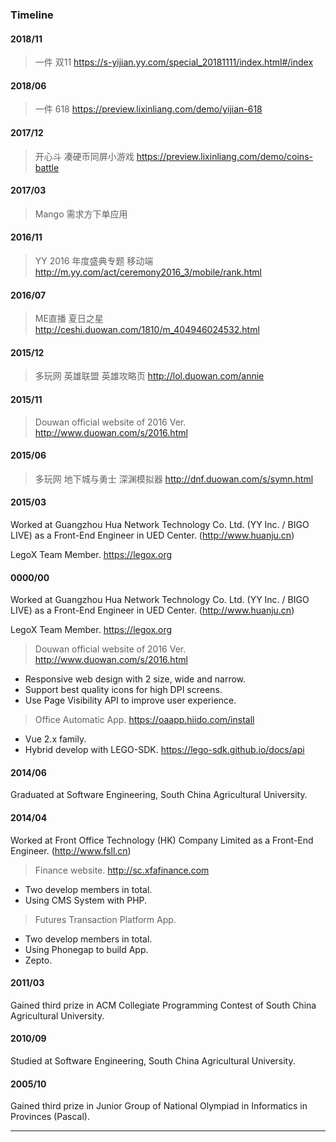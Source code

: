 ### Timeline

#### 2018/11

> 一件 双11 https://s-yijian.yy.com/special_20181111/index.html#/index

#### 2018/06

> 一件 618 https://preview.lixinliang.com/demo/yijian-618

#### 2017/12

> 开心斗 凑硬币同屏小游戏 https://preview.lixinliang.com/demo/coins-battle

#### 2017/03

> Mango 需求方下单应用

#### 2016/11

> YY 2016 年度盛典专题 移动端 http://m.yy.com/act/ceremony2016_3/mobile/rank.html

#### 2016/07

> ME直播 夏日之星 http://ceshi.duowan.com/1810/m_404946024532.html

#### 2015/12

> 多玩网 英雄联盟 英雄攻略页 http://lol.duowan.com/annie

#### 2015/11

> Douwan official website of 2016 Ver. http://www.duowan.com/s/2016.html

#### 2015/06

> 多玩网 地下城与勇士 深渊模拟器 http://dnf.duowan.com/s/symn.html

#### 2015/03

Worked at Guangzhou Hua Network Technology Co. Ltd. (YY Inc. / BIGO LIVE) as a Front-End Engineer in UED Center. (http://www.huanju.cn)

LegoX Team Member. https://legox.org

#### 0000/00

Worked at Guangzhou Hua Network Technology Co. Ltd. (YY Inc. / BIGO LIVE) as a Front-End Engineer in UED Center. (http://www.huanju.cn)

LegoX Team Member. https://legox.org

> Douwan official website of 2016 Ver. http://www.duowan.com/s/2016.html

* Responsive web design with 2 size, wide and narrow.
* Support best quality icons for high DPI screens.
* Use Page Visibility API to improve user experience.

> Office Automatic App. https://oaapp.hiido.com/install

* Vue 2.x family.
* Hybrid develop with LEGO-SDK. https://lego-sdk.github.io/docs/api


#### 2014/06

Graduated at Software Engineering, South China Agricultural University.

#### 2014/04

Worked at Front Office Technology (HK) Company Limited as a Front-End Engineer. (http://www.fsll.cn)

> Finance website. http://sc.xfafinance.com

* Two develop members in total.
* Using CMS System with PHP.

> Futures Transaction Platform App.

* Two develop members in total.
* Using Phonegap to build App.
* Zepto.

#### 2011/03

Gained third prize in ACM Collegiate Programming Contest of South China Agricultural University.

#### 2010/09

Studied at Software Engineering, South China Agricultural University.

#### 2005/10

Gained third prize in Junior Group of National Olympiad in Informatics in Provinces (Pascal).

---
